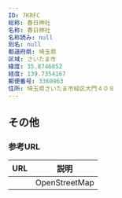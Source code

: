 ```yaml
---
ID: 7KRFC
総称: 春日神社
名称: 春日神社
名称読み: null
別名: null
都道府県: 埼玉県
区域: さいたま市
緯度: 35.8746852
経度: 139.7354167
郵便番号: 3360963
住所: 埼玉県さいたま市緑区大門４０８
---
```


## その他

### 参考URL

| URL | 説明          |
| --- | ------------- |
|     | OpenStreetMap |
